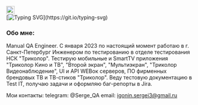 <img src="https://github.com/blackcater/blackcater/raw/main/images/Hi.gif" height="22"/></h1>   
[![Typing SVG](https://readme-typing-svg.herokuapp.com?color=%2336BCF7&lines=Привет,+меня+зовут+Сергей!)](https://git.io/typing-svg)

### Обо мне:
Manual QA Engineer. C января 2023 по настоящий момент работаю в г. Санкт-Петербург Инженером по тестированию в отделе тестирования НСК "Триколор". Тестирую мобильные и SmartTV приложения "Триколор Кино и ТВ", "Второй экран", "Мультиэкран", "Триколор Видеонаблюдение", UI и API WEBок серверов, ПО фирменных брендовых ТВ и ТВ-стиков "Триколор". Веду тестовую документацию в Test IT, получаю задачи и оформляю баг-репорты в Jira.

Мои контакты:
telegram: @Serge_QA
email: igonin.sergei3@gmail.ru
